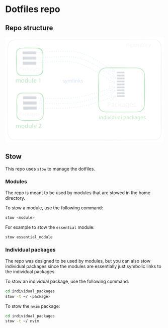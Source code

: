 # Dotfiles repo 

## Repo structure 

<p align="center">
    <img src="resources/structure.svg" alt="Structure diagram"/>
</p>

## Stow

This repo uses `stow` to manage the dotfiles.

### Modules 

The repo is meant to be used by modules that are stowed in the home directory.

To stow a module, use the following command:

```bash
stow <module>
```

For example to stow the `essential` module:

```bash
stow essential_module
```

### Individual packages

The repo was designed to be used by modules, but you can also stow individual packages since the modules are essentially just symbolic links to the individual packages.

To stow an individual package, use the following command:

```bash
cd individual_packages
stow -t ~/ <package>
```

To stow the `nvim` package:

```bash
cd individual_packages
stow -t ~/ nvim
```


